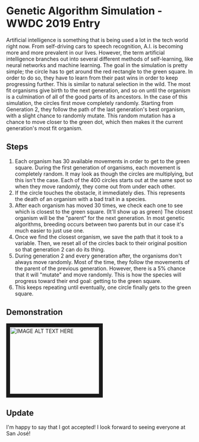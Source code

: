 # Genetic Algorithm Simulation - WWDC 2019 Entry

Artificial intelligence is something that is being used a lot in the tech world right now. From self-driving cars to speech recognition, A.I. is becoming more and more prevalent in our lives. However, the term artificial intelligence branches out into several different methods of self-learning, like neural networks and machine learning. The goal in the simulation is pretty simple; the circle has to get around the red rectangle to the green square. In order to do so, they have to learn from their past wins in order to keep progressing further. This is similar to natural selection in the wild. The most fit organisms give birth to the next generation, and so on until the organism is a culmination of all of the good parts of its ancestors. In the case of this simulation, the circles first move completely randomly. Starting from Generation 2, they follow the path of the last generation's best organism, with a slight chance to randomly mutate. This random mutation has a chance to move closer to the green dot, which then makes it the current generation's most fit organism.

## Steps

1. Each organism has 30 available movements in order to get to the green square. During the first generation of organisms, each movement is completely random. It may look as though the circles are multiplying, but this isn't the case. Each of the 400 circles starts out at the same spot so when they move randomly, they come out from under each other.
2. If the circle touches the obstacle, it immediately dies. This represents the death of an organism with a bad trait in a species.
3. After each organism has moved 30 times, we check each one to see which is closest to the green square. (It'll show up as green) The closest organism will be the "parent" for the next generation. In most genetic algorithms, breeding occurs between two parents but in our case it's much easier to just use one.
4. Once we find the closest organism, we save the path that it took to a variable. Then, we reset all of the circles back to their original position so that generation 2 can do its thing.
5. During generation 2 and every generation after, the organisms don't always move randomly. Most of the time, they follow the movements of the parent of the previous generation. However, there is a 5% chance that it will "mutate" and move randomly. This is how the species will progress toward their end goal: getting to the green square.
6. This keeps repeating until eventually, one circle finally gets to the green square.

## Demonstration
<a href="http://www.youtube.com/watch?feature=player_embedded&v=5ge6ph0qU5M
" target="_blank"><img src="http://img.youtube.com/vi/5ge6ph0qU5M/0.jpg" 
alt="IMAGE ALT TEXT HERE" width="240" height="180" border="10" /></a>
## Update

I'm happy to say that I got accepted! I look forward to seeing everyone at San José!

